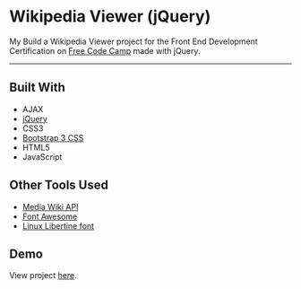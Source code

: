 # Wikipedia Viewer (jQuery)

My Build a Wikipedia Viewer project for the Front End Development Certification on [Free Code Camp](https://www.freecodecamp.org) made with jQuery.

---

## Built With
* AJAX
* [jQuery](https://jquery.com)
* CSS3
* [Bootstrap 3 CSS](https://getbootstrap.com/docs/3.3/css)
* HTML5
* JavaScript

## Other Tools Used
* [Media Wiki API](https://www.mediawiki.org/wiki/API:Main_page)
* [Font Awesome](http://fontawesome.io)
* [Linux Libertine font](http://www.dafont.com/linux-libertine.font)

## Demo

View project [here](https://autumnchris.github.io/wikipedia-viewer-jquery).

